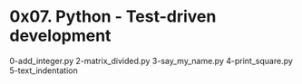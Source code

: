 # 0x07. Python - Test-driven development

0-add_integer.py
2-matrix_divided.py
3-say_my_name.py
4-print_square.py
5-text_indentation

